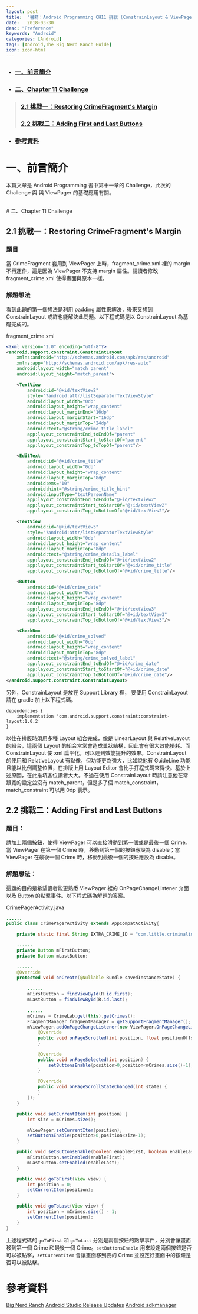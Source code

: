 ```yaml
---
layout: post
title:  "書籍：Android Programming CH11 挑戰 (ConstrainLayout & ViewPager)"
date:   2018-03-30
desc: "Preference"
keywords: "Android"
categories: [Android]
tags: [Android,The Big Nerd Ranch Guide]
icon: icon-html
---
```


* ### [一、前言簡介](#1)
* ### [二、Chapter 11 Challenge](#2)
> ### [2.1 挑戰一：Restoring CrimeFragment's Margin](#2.1)
> ### [2.2 挑戰二：Adding First and Last Buttons](#2.2)
* ### [參考資料](#3)

<h2 id="1"></h2>

# 一、前言簡介
本篇文章是 Android Programming 書中第十一章的 Challenge，此次的 Challenge 與 與 ViewPager 的基礎應用有關。

<h2 id="2"></h2>
# 二、Chapter 11 Challenge

<h2 id="2.1"></h2>

## 2.1 挑戰一：Restoring CrimeFragment's Margin

### 題目

當 CrimeFragment 套用到 ViewPager 上時，fragment_crime.xml 裡的 margin 不再運作，這是因為 ViewPager 不支持 margin 屬性。請讀者修改 fragment_crime.xml 使得畫面與原本一樣。

### 解題想法

看到此題的第一個想法是利用 padding 屬性來解決，後來又想到 ConstrainLayout 或許也能解決此問題。以下程式碼是以 ConstrainLayout 為基礎完成的。

fragment_crime.xml

```xml
<?xml version="1.0" encoding="utf-8"?>
<android.support.constraint.ConstraintLayout
    xmlns:android="http://schemas.android.com/apk/res/android"
    xmlns:app="http://schemas.android.com/apk/res-auto"
    android:layout_width="match_parent"
    android:layout_height="match_parent">

    <TextView
        android:id="@+id/textView2"
        style="?android:attr/listSeparatorTextViewStyle"
        android:layout_width="0dp"
        android:layout_height="wrap_content"
        android:layout_marginEnd="16dp"
        android:layout_marginStart="16dp"
        android:layout_marginTop="24dp"
        android:text="@string/crime_title_label"
        app:layout_constraintEnd_toEndOf="parent"
        app:layout_constraintStart_toStartOf="parent"
        app:layout_constraintTop_toTopOf="parent"/>

    <EditText
        android:id="@+id/crime_title"
        android:layout_width="0dp"
        android:layout_height="wrap_content"
        android:layout_marginTop="8dp"
        android:ems="10"
        android:hint="@string/crime_title_hint"
        android:inputType="textPersonName"
        app:layout_constraintEnd_toEndOf="@+id/textView2"
        app:layout_constraintStart_toStartOf="@+id/textView2"
        app:layout_constraintTop_toBottomOf="@+id/textView2"/>

    <TextView
        android:id="@+id/textView3"
        style="?android:attr/listSeparatorTextViewStyle"
        android:layout_width="0dp"
        android:layout_height="wrap_content"
        android:layout_marginTop="8dp"
        android:text="@string/crime_details_label"
        app:layout_constraintEnd_toEndOf="@+id/textView2"
        app:layout_constraintStart_toStartOf="@+id/crime_title"
        app:layout_constraintTop_toBottomOf="@+id/crime_title"/>

    <Button
        android:id="@+id/crime_date"
        android:layout_width="0dp"
        android:layout_height="wrap_content"
        android:layout_marginTop="8dp"
        app:layout_constraintEnd_toEndOf="@+id/textView3"
        app:layout_constraintStart_toStartOf="@+id/textView3"
        app:layout_constraintTop_toBottomOf="@+id/textView3"/>

    <CheckBox
        android:id="@+id/crime_solved"
        android:layout_width="0dp"
        android:layout_height="wrap_content"
        android:layout_marginTop="8dp"
        android:text="@string/crime_solved_label"
        app:layout_constraintEnd_toEndOf="@+id/crime_date"
        app:layout_constraintStart_toStartOf="@+id/crime_date"
        app:layout_constraintTop_toBottomOf="@+id/crime_date"/>
</android.support.constraint.ConstraintLayout>
```

另外，ConstrainLayout 是放在 Support Library 裡， 要使用 ConstrainLayout 請在 gradle 加上以下程式碼。

```
dependencies {
    implementation 'com.android.support.constraint:constraint-layout:1.0.2'
}
```

以往在排版時須用多種 Layout 組合完成，像是 LinearLayout 與 RelativeLayout 的組合，這兩個 Layout 的組合常常會造成巢狀結構，因此會有很大效能損耗。而 ConstrainLayout 使 xml 扁平化，可以達到效能提升的效果。ConstrainLayout 的使用和 RelativeLayout 有點像，但功能更為強大，比如說他有 GuideLine 功能且能以比例調整位置，在排版上用 Layout Editor 會比手打程式碼來得快。基於上述原因，在此推坑各位讀者大大。不過在使用 ConstrainLayout 時請注意他在常跟寬的設定並沒有 match_parent，但是多了個 match_constraint，match_constraint 可以用 0dp 表示。 

<h2 id="2.2"></h2>

## 2.2 挑戰二：Adding First and Last Buttons

### 題目：

請加上兩個按鈕，使得 ViewPager 可以直接滑動到第一個或是最後一個 Crime。當 ViewPager 在第一個 Crime 時，移動到第一個的按鈕應設為 disable；當 ViewPager 在最後一個 Crime 時，移動到最後一個的按鈕應設為 disable。

### 解題想法：

這題的目的是希望讀者能更熟悉 ViewPager 裡的 OnPageChangeListener 介面以及 Button 的點擊事件。以下程式碼為解題的答案。

CrimePagerActivity.java

```java
......
public class CrimePagerActivity extends AppCompatActivity{

    private static final String EXTRA_CRIME_ID = "com.little.criminalintent.crime_id";

    ......
    private Button mFirstButton;
    private Button mLastButton;

    ......
    @Override
    protected void onCreate(@Nullable Bundle savedInstanceState) {
    
        ......
        mFirstButton = findViewById(R.id.first);
        mLastButton = findViewById(R.id.last);
        
        ......
        mCrimes = CrimeLab.get(this).getCrimes();
        FragmentManager fragmentManager = getSupportFragmentManager();
        mViewPager.addOnPageChangeListener(new ViewPager.OnPageChangeListener() {
            @Override
            public void onPageScrolled(int position, float positionOffset, int positionOffsetPixels) {
            }

            @Override
            public void onPageSelected(int position) {
                setButtonsEnable(position>0,position<mCrimes.size()-1);
            }

            @Override
            public void onPageScrollStateChanged(int state) {
            }
        });
    }

    public void setCurrentItem(int position) {
        int size = mCrimes.size();

        mViewPager.setCurrentItem(position);
        setButtonsEnable(position>0,position<size-1);
    }

    public void setButtonsEnable(boolean enableFirst, boolean enableLast) {
        mFirstButton.setEnabled(enableFirst);
        mLastButton.setEnabled(enableLast);
    }

    public void goToFirst(View view) {
        int position = 0;
        setCurrentItem(position);
    }

    public void goToLast(View view) {
        int position = mCrimes.size() - 1;
        setCurrentItem(position);
    }
}

```
上述程式碼的 `goToFirst` 和 `goToLast` 分別是兩個按鈕的點擊事件，分別會讓畫面移到第一個 Crime 和最後一個 Crime。`setButtonsEnable` 用來設定兩個按鈕是否可以被點擊，`setCurrentItem` 會讓畫面移到要的 Crime 並設定好畫面中的按鈕是否可以被點擊。

# 參考資料

[Big Nerd Ranch](https://forums.bignerdranch.com/c/android-programming-the-big-nerd-ranch-guide)
[Android Studio Release Updates](https://androidstudio.googleblog.com/)
[Android sdkmanager](https://developer.android.com/studio/command-line/sdkmanager.html)